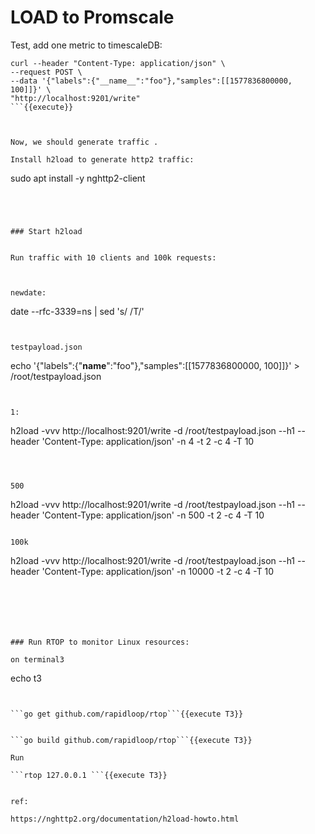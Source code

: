 
# LOAD to Promscale


Test, add one metric to timescaleDB:

```
curl --header "Content-Type: application/json" \
--request POST \
--data '{"labels":{"__name__":"foo"},"samples":[[1577836800000, 100]]}' \
"http://localhost:9201/write"
```{{execute}}



Now, we should generate traffic .

Install h2load to generate http2 traffic:

```
sudo apt install -y nghttp2-client
```{{execute}}




### Start h2load


Run traffic with 10 clients and 100k requests:



newdate:
```
date --rfc-3339=ns | sed 's/ /T/'
```{{execute}}


testpayload.json

```
echo '{"labels":{"__name__":"foo"},"samples":[[1577836800000, 100]]}' > /root/testpayload.json
```{{execute}}


1:

```
h2load -vvv http://localhost:9201/write -d /root/testpayload.json --h1 --header 'Content-Type: application/json' -n 4 -t 2 -c 4 -T 10
```{{execute}}



500
```
h2load -vvv http://localhost:9201/write -d /root/testpayload.json --h1 --header 'Content-Type: application/json' -n 500 -t 2 -c 4 -T 10

```{{execute}}

100k

```
h2load -vvv http://localhost:9201/write -d /root/testpayload.json --h1 --header 'Content-Type: application/json' -n 10000 -t 2 -c 4 -T 10

```{{execute}}






### Run RTOP to monitor Linux resources: 

on terminal3

```
echo t3
```{{execute T3}}


```go get github.com/rapidloop/rtop```{{execute T3}}


```go build github.com/rapidloop/rtop```{{execute T3}}

Run

```rtop 127.0.0.1 ```{{execute T3}}


ref:

https://nghttp2.org/documentation/h2load-howto.html



